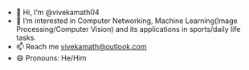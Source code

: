 - 👋 Hi, I’m @vivekamath04
- 👀 I’m interested in Computer Networking, Machine Learning(Image Processing/Computer Vision) and its applications in sports/daily life tasks.
- 📫 Reach me vivekamath@outlook.com  
- 😄 Pronouns: He/Him  

<!---
vivekamath04/vivekamath04 is a ✨ special ✨ repository because its `README.md` (this file) appears on your GitHub profile.
You can click the Preview link to take a look at your changes.
--->
